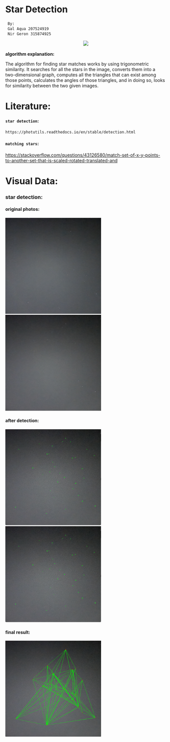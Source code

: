 # Star Detection
     By:
     Gal Aqua 207524919
     Nir Geron 315874925

<p align="center">

<img src="https://images.livemint.com/img/2023/01/07/600x338/NASA_1673051506909_1673051507133_1673051507133.png">

</p>
 

**algorithm explanation:**

The algorithm for finding star matches works by using trigonometric similarity.
It searches for all the stars in the image, converts them into a two-dimensional graph, 
computes all the triangles that can exist among those points, 
calculates the angles of those triangles, and in doing so, 
looks for similarity between the two given images.

 
# Literature:
#### `star detection`:
	https://photutils.readthedocs.io/en/stable/detection.html
#### `matching stars`:
  https://stackoverflow.com/questions/43126580/match-set-of-x-y-points-to-another-set-that-is-scaled-rotated-translated-and


# Visual Data:
### star detection:
#### original photos:

<img src="https://github.com/1galaqua/star_detection/blob/main/boaz/fr1.jpg" width="300" height="300"> <img src="https://github.com/1galaqua/star_detection/blob/main/boaz/fr2.jpg" width="300" height="300">

#### after detection:

<img src="https://github.com/1galaqua/star_detection/blob/main/stars_images/image.png" width="300" height="300"> <img src="https://github.com/1galaqua/star_detection/blob/main/stars_images/image2.png" width="300" height="300">

#### final result:

<img src="https://github.com/1galaqua/star_detection/blob/main/stars_images/result.png" width="300" height="300">




